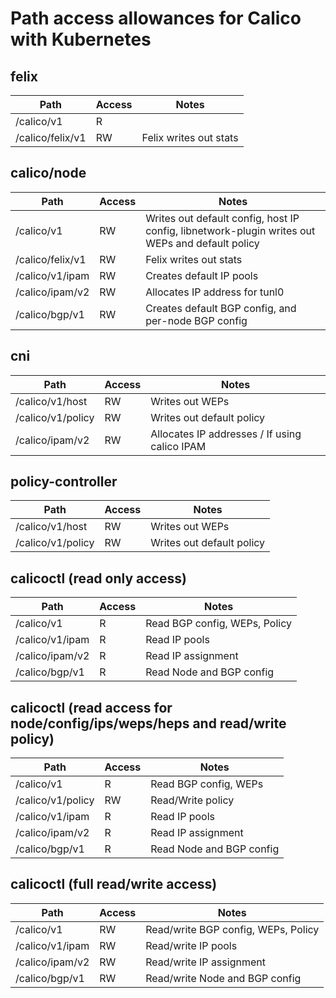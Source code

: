 # Path access allowances for Calico with Kubernetes

## felix

| Path                       | Access | Notes |
|----------------------------|--------|-------|
| /calico/v1                 |   R    |       |
| /calico/felix/v1           |   RW   |   Felix writes out stats    |

## calico/node

| Path                       | Access | Notes |
|----------------------------|--------|-------|
| /calico/v1                 |   RW   |  Writes out default config, host IP config, libnetwork-plugin writes out WEPs and default policy    |
| /calico/felix/v1           |   RW   |  Felix writes out stats     |
| /calico/v1/ipam            |   RW   |  Creates default IP pools     |
| /calico/ipam/v2            |   RW   |  Allocates IP address for tunl0     |
| /calico/bgp/v1             |   RW   |  Creates default BGP config, and per-node BGP config     |

## cni

| Path                       | Access | Notes |
|----------------------------|--------|-------|
| /calico/v1/host            |   RW   |  Writes out WEPs     |
| /calico/v1/policy          |   RW   |  Writes out default policy     |
| /calico/ipam/v2            |   RW   |  Allocates IP addresses / If using calico IPAM    |


## policy-controller

| Path                       | Access | Notes |
|----------------------------|--------|-------|
| /calico/v1/host            |   RW   |  Writes out WEPs     |
| /calico/v1/policy          |   RW   |  Writes out default policy     |

## calicoctl (read only access)

| Path                       | Access | Notes |
|----------------------------|--------|-------|
| /calico/v1                 |   R    |  Read BGP config, WEPs, Policy    |
| /calico/v1/ipam            |   R    |  Read IP pools     |
| /calico/ipam/v2            |   R    |  Read IP assignment     |
| /calico/bgp/v1             |   R    |  Read Node and BGP config     |

## calicoctl (read access for node/config/ips/weps/heps and read/write policy)

| Path                       | Access | Notes |
|----------------------------|--------|-------|
| /calico/v1                 |   R    |  Read BGP config, WEPs    |
| /calico/v1/policy          |   RW   |  Read/Write policy   |
| /calico/v1/ipam            |   R    |  Read IP pools     |
| /calico/ipam/v2            |   R    |  Read IP assignment     |
| /calico/bgp/v1             |   R    |  Read Node and BGP config     |

## calicoctl (full read/write access)

| Path                       | Access | Notes |
|----------------------------|--------|-------|
| /calico/v1                 |   RW   |  Read/write BGP config, WEPs, Policy    |
| /calico/v1/ipam            |   RW   |  Read/write IP pools     |
| /calico/ipam/v2            |   RW   |  Read/write IP assignment     |
| /calico/bgp/v1             |   RW   |  Read/write Node and BGP config     |

